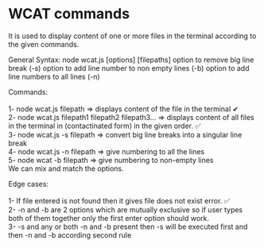 # WCAT commands


It is used to display content of one or more files in the terminal according to the given commands.

General Syntax:
node wcat.js [options] [filepaths]
option to remove big line break (-s)
option to add line number to non empty lines (-b)
option to add line numbers to all lines (-n) 

Commands:
<br>
<br>1- node wcat.js filepath => displays content of the file in the terminal  ✔
<br>2- node wcat.js filepath1 filepath2 filepath3... => displays content of all files in the terminal in (contactinated form) in the given order. ✅ 
<br>3- node wcat.js -s filepath => convert big line breaks into a singular line break
<br>4- node wcat.js -n filepath => give numbering to all the lines
<br>5- node wcat -b filepath => give numbering to non-empty lines
<br>We can mix and match the options.

Edge cases:
<br>
<br>
1- If file entered is not found then it gives file does not exist error. ✅ <br>
2- -n and -b are 2 options which are mutually exclusive so if user types both of them together only the first enter option should work.<br>
3- -s and any or both -n and -b present then -s will be executed first and then -n and -b according second rule 
